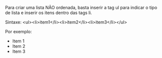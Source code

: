 Para criar uma lista NÃO ordenada, basta inserir a tag ul para indicar o tipo de lista e inserir os itens dentro das tags li.

Sintaxe: \<ul\>\<li\>item1\<\/li\>\<li\>item2\<\/li\>\<li\>item3\<\/li\>\<\/ul\>

Por exemplo: <ul><li>Item 1</li><li>Item 2</li><li>Item 3</li></ul>